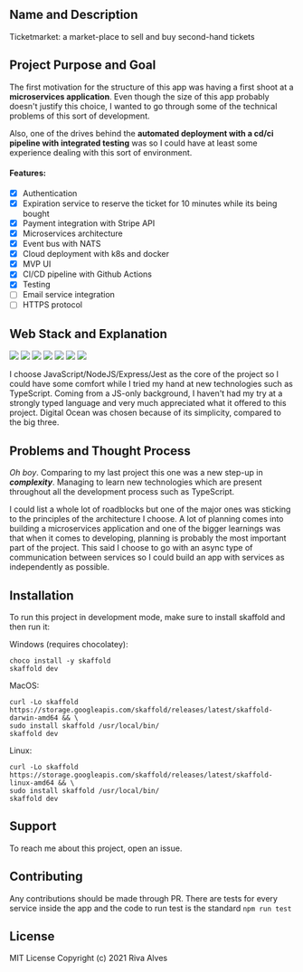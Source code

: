 ## Name and Description
Ticketmarket: a market-place to sell and buy second-hand tickets


## Project Purpose and Goal
The first motivation for the structure of this app was having a first shoot at a **microservices application**. Even though the size of this app probably doesn't justify this choice, I wanted to go through some of the technical problems of this sort of development. 

Also, one of the drives behind the **automated deployment with a cd/ci pipeline with integrated testing** was so I could have at least some experience dealing with this sort of environment.

#### Features:
- [x] Authentication
- [x] Expiration service to reserve the ticket for 10 minutes while its being bought 
- [x] Payment integration with Stripe API
- [x] Microservices architecture
- [x] Event bus with NATS
- [x] Cloud deployment with k8s and docker
- [x] MVP UI
- [x] CI/CD pipeline with Github Actions
- [x] Testing  
- [ ] Email service integration
- [ ] HTTPS protocol

## Web Stack and Explanation
![](https://img.shields.io/static/v1?label=Language&message=TypeScript&color=blue)
![](https://img.shields.io/badge/Database-MongoDB-lightgrey)
![](https://img.shields.io/badge/Virtualization-Docker-lightblue)
![](https://img.shields.io/badge/Test-Jest-dark%20yellow)
![](https://img.shields.io/badge/Containerization-Kubernetes-red)
![](https://img.shields.io/badge/CI%2FCD-Github%20Actions-red)
![](https://img.shields.io/badge/Cloud-Digital%20Ocean-blue)


I choose JavaScript/NodeJS/Express/Jest as the core of the project so I could have some comfort while I tried my hand at new technologies such as TypeScript. Coming from a JS-only background, I haven't had my try at a strongly typed language and very much appreciated what it offered to this project.
Digital Ocean was chosen because of its simplicity, compared to the big three.

## Problems and Thought Process

*Oh boy*. Comparing to my last project this one was a new step-up in ***complexity***. Managing to learn new technologies which are present throughout all the development process such as TypeScript.

I could list a whole lot of roadblocks but one of the major ones was sticking to the principles of the architecture I choose. A lot of planning comes into building a microservices application and one of the bigger learnings was that when it comes to developing, planning is probably the most important part of the project. This said I choose to go with an async type of communication between services so I could build an app with services as independently as possible.

## Installation

To run this project in development mode, make sure to install skaffold and then run it:

Windows (requires chocolatey):
```
choco install -y skaffold
skaffold dev
```

MacOS:
```
curl -Lo skaffold https://storage.googleapis.com/skaffold/releases/latest/skaffold-darwin-amd64 && \
sudo install skaffold /usr/local/bin/
skaffold dev
```

Linux:
```
curl -Lo skaffold https://storage.googleapis.com/skaffold/releases/latest/skaffold-linux-amd64 && \
sudo install skaffold /usr/local/bin/
skaffold dev
```

## Support

To reach me about this project, open an issue.


## Contributing

Any contributions should be made through PR. There are tests for every service inside the app and the code to run test is the standard ```npm run test```


## License

MIT License
Copyright (c) 2021 Riva Alves 
